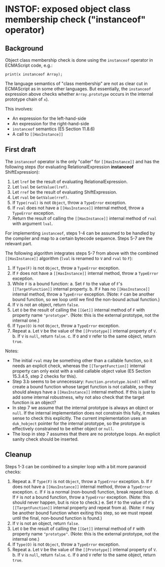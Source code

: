 # INSTOF: exposed object class membership check (\"instanceof\" operator)

## Background

Object class membership check is done using the `instanceof` operator in
ECMAScript code, e.g.:

    print(x instanceof Array);

The language semantics of \"class membership\" are not as clear cut in
ECMAScript as in some other languages. But essentially, the `instanceof`
expression above checks whether `Array.prototype` occurs in the internal
prototype chain of `x`).

This involves:

-   An expression for the left-hand-side
-   An expression for the right-hand-side
-   `instanceof` semantics (E5 Section 11.8.6)
-   A call to `[[HasInstance]]`

## First draft

The `instanceof` operator is the only \"caller\" for `[[HasInstance]]`
and has the following steps (for evaluating RelationalExpression
**instanceof** ShiftExpression):

1.  Let `lref` be the result of evaluating RelationalExpression.
2.  Let `lval` be `GetValue(lref)`.
3.  Let `rref` be the result of evaluating ShiftExpression.
4.  Let `rval` be `GetValue(rref)`.
5.  If `Type(rval)` is not `Object`, throw a `TypeError` exception.
6.  If `rval` does not have a `[[HasInstance]]` internal method, throw a
    `TypeError` exception.
7.  Return the result of calling the `[[HasInstance]]` internal method
    of `rval` with argument `lval`.

For implementing `instanceof`, steps 1-4 can be assumed to be handled by
the compiler and map to a certain bytecode sequence. Steps 5-7 are the
relevant part.

The following algorithm integrates steps 5-7 from above with the
combined `[[HasInstance]]` algorithm (`lval` is renamed to `V` and
`rval` to `F`):

1.  If `Type(F)` is not `Object`, throw a `TypeError` exception.
2.  If `F` does not have a `[[HasInstance]]` internal method, throw a
    `TypeError` exception.
3.  While `F` is a bound function:
    a.  Set `F` to the value of `F`\'s `[[TargetFunction]]` internal
        property.
    b.  If `F` has no `[[HasInstance]]` internal method, throw a
        `TypeError` exception. (Note: `F` can be another bound function,
        so we loop until we find the non-bound actual function.)
4.  If `V` is not an object, return `false`.
5.  Let `O` be the result of calling the `[[Get]]` internal method of
    `F` with property name `"prototype"`. (Note: this is the external
    prototype, not the internal one.)
6.  If `Type(O)` is not `Object`, throw a `TypeError` exception.
7.  Repeat
    a.  Let `V` be the value of the `[[Prototype]]` internal property of
        `V`.
    b.  If `V` is `null`, return `false`.
    c.  If `O` and `V` refer to the same object, return `true`.

Notes:

-   The initial `rval` may be something other than a callable function,
    so it needs an explicit check, whereas the `[[TargetFunction]]`
    internal property can only exist with a valid callable object value
    (E5 Section 15.3.4.5, step 2 checks for this).
-   Step 3.b seems to be unnecessary: `Function.prototype.bind()` will
    not create a bound function whose target function is not callable,
    so they should always have a `[[HasInstance]]` internal method. If
    this is just to add some internal robustness, why not also check
    that the target function is an object?
-   In step 7 we assume that the internal prototype is always an object
    or `null`. If the internal implementation does not constrain this
    fully, it makes sense to check this explicitly. The current
    implementation uses an `duk_hobject` pointer for the internal
    prototype, so the prototype is effectively constrained to be either
    object or `null`.
-   The loop in step 7 assumes that there are no prototype loops. An
    explicit sanity check should be inserted.

## Cleanup

Steps 1-3 can be combined to a simpler loop with a bit more paranoid
checks:

1.  Repeat
    a.  If `Type(F)` is not `Object`, throw a `TypeError` exception.
    b.  If `F` does not have a `[[HasInstance]]` internal method, throw
        a `TypeError` exception.
    c.  If `F` is a normal (non-bound) function, break repeat loop.
    d.  If `F` is *not* a bound function, throw a `TypeError` exception.
        (Note: this should never happen, but is nice to check.)
    e.  Set `F` to the value of `F`\'s `[[TargetFunction]]` internal
        property and repeat from a). (Note: `F` may be another bound
        function when exiting this step, so we must repeat until the
        final, non-bound function is found.)
2.  If `V` is not an object, return `false`.
3.  Let `O` be the result of calling the `[[Get]]` internal method of
    `F` with property name `"prototype"`. (Note: this is the external
    prototype, not the internal one.)
4.  If `Type(O)` is not `Object`, throw a `TypeError` exception.
5.  Repeat
    a.  Let `V` be the value of the `[[Prototype]]` internal property of
        `V`.
    b.  If `V` is `null`, return `false`.
    c.  If `O` and `V` refer to the same object, return `true`.
